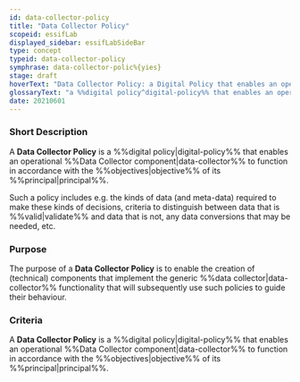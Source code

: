 ```yaml
---
id: data-collector-policy
title: "Data Collector Policy"
scopeid: essifLab
displayed_sidebar: essifLabSideBar
type: concept
typeid: data-collector-policy
symphrase: data-collector-polic%{yies}
stage: draft
hoverText: "Data Collector Policy: a Digital Policy that enables an operational Data Collector component to function in accordance with the Objectives of its Principal"
glossaryText: "a %%digital policy^digital-policy%% that enables an operational %%data collector^data-collector%% component to function in accordance with the %%objectives^objective%% of its %%principal^principal%%."
date: 20210601
---
```


### Short Description
A **Data Collector Policy** is a %%digital policy|digital-policy%% that enables an operational %%Data Collector component|data-collector%% to function in accordance with the %%objectives|objective%% of its %%principal|principal%%.

Such a policy includes e.g. the kinds of data (and meta-data) required to make these kinds of decisions, criteria to distinguish between data that is %%valid|validate%% and data that is not, any data conversions that may be needed, etc.

### Purpose
The purpose of a **Data Collector Policy** is to enable the creation of (technical) components that implement the generic %%data collector|data-collector%% functionality that will subsequently use such policies to guide their behaviour.

### Criteria
A **Data Collector Policy** is a %%digital policy|digital-policy%% that enables an operational %%Data Collector component|data-collector%% to function in accordance with the %%objectives|objective%% of its %%principal|principal%%.
